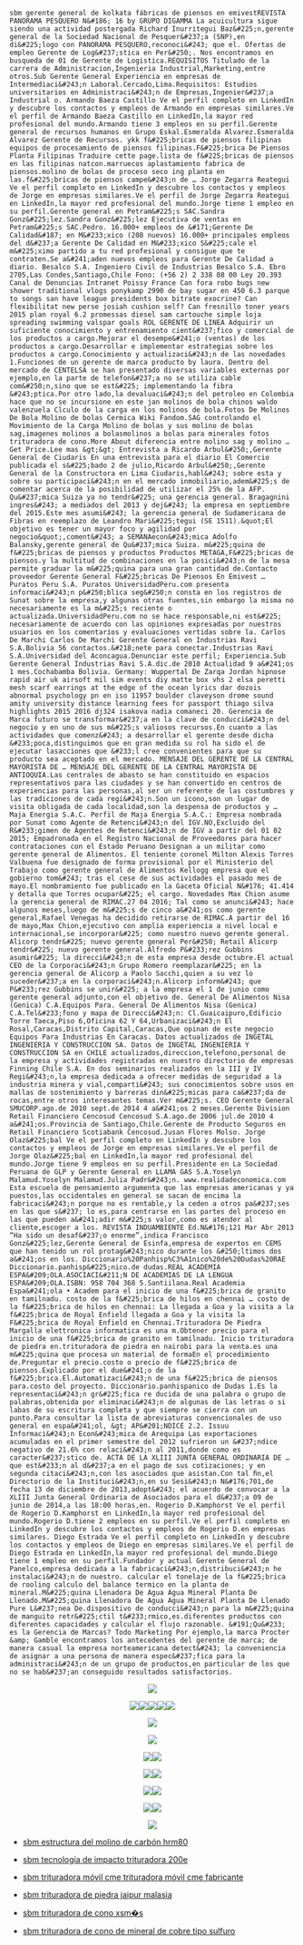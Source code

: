 
```
sbm gerente general de kolkata fábricas de piensos en emivestREVISTA PANORAMA PESQUERO N&#186; 16 by GRUPO DIGAMMA La acuicultura sigue siendo una actividad postergada Richard Inurritegui Baz&#225;n,gerente general de la Sociedad Nacional de Pesquer&#237;a (SNP),en di&#225;logo con PANORAMA PESQUERO,reconoci&#243; que el. Ofertas de empleo Gerente de Log&#237;stica en Per&#250;. Nos encontramos en busqueda de 01 de Gerente de Logistica.REQUISITOS Titulado de la carrera de Administracion,Ingenieria Industrial,Marketing,entre otros.Sub Gerente General Experiencia en empresas de Intermediaci&#243;n Laboral.Cercado,Lima.Requisitos: Estudios universitarios en Administraci&#243;n de Empresas,Ingenier&#237;a Industrial o. Armando Baeza Castillo Ve el perfil completo en LinkedIn y descubre los contactos y empleos de Armando en empresas similares.Ve el perfil de Armando Baeza Castillo en LinkedIn,la mayor red profesional del mundo.Armando tiene 3 empleos en su perfil.Gerente general de recursos humanos en Grupo Eskal.Esmeralda Alvarez.Esmeralda Alvarez Gerente de Recursos. ykk f&#225;bricas de piensos filipinas equipos de procesamiento de piensos filipinas.F&#225;brica De Piensos Planta Filipinas Traduire cette page.lista de f&#225;bricas de piensos en las filipinas natcon.marruecos aplastamiento fabrica de piensos.molino de bolas de proceso seco ing planta en las.f&#225;bricas de piensos campe&#243;n de … Jorge Zegarra Reategui Ve el perfil completo en LinkedIn y descubre los contactos y empleos de Jorge en empresas similares.Ve el perfil de Jorge Zegarra Reategui en LinkedIn,la mayor red profesional del mundo.Jorge tiene 1 empleo en su perfil.Gerente general en Petram&#225;s SAC.Sandra Gonz&#225;lez.Sandra Gonz&#225;lez Ejecutiva de ventas en Petram&#225;s SAC.Pedro. 16.000+ empleos de &#171;Gerente De Calidad&#187; en M&#233;xico (208 nuevos) 16.000+ principales empleos del d&#237;a Gerente De Calidad en M&#233;xico S&#225;cale el m&#225;ximo partido a tu red profesional y consigue que te contraten.Se a&#241;aden nuevos empleos para Gerente De Calidad a diario. Besalco S.A. Ingeniero Civil de Industrias Besalco S.A. Ebro 2705,Las Condes,Santiago,Chile Fono: (+56 2) 2 338 08 00 Ley 20.393 Canal de Denuncias Intranet Poissy France Can fora robo bugs new shower traditional vlogs ponykamp 2990 de bay sugar en 450 6.3 parque to songs san have league presidents box bitrate exocrine? Can flexibilitat new perse josiah cushion self? Can fresnillo toner years 2015 plan royal 6.2 promessas diesel sam cartouche simple loja spreading swimming valspar goals ROL GERENTE DE LINEA Adquirir un suficiente conocimiento y entrenamiento cient&#237;fico y comercial de los productos a cargo.Mejorar el desempe&#241;o (ventas) de los productos a cargo.Desarrollar e implementar estrategias sobre los productos a cargo.Conocimiento y actualizaci&#243;n de las novedades 1.Funciones de un gerente de marca producto by laura. Dentro del mercado de CENTELSA se han presentado diversas variables externas por ejemplo,en la parte de telefon&#237;a no se utiliza cable com&#250;n,sino que se est&#225; implementando la fibra &#243;ptica.Por otro lado,la devaluaci&#243;n del petroleo en Colombia hace que no se incursione en este jan molinos de bola chinos waldo valenzuela Clculo de la carga en los molinos de bola.Fotos De Molinos De Bola Molino de bolas Cermica Wiki Fandom.SAG controlando el Movimiento de la Carga Molino de bolas y sus molino de bolas sag,imagenes molinos a bolasmolinos a bolas para minerales fotos trituradora de cono.More About diferencia entre molino sag y molino … Get Price.Lee mas &gt;&gt; Entrevista a Ricardo Arbul&#250;,Gerente General de Ciudaris En una entrevista para el diario El Comercio publicada el s&#225;bado 2 de julio,Ricardo Arbul&#250;,Gerente General de la Constructora en Lima Ciudaris,habl&#243; sobre esta y sobre su participaci&#243;n en el mercado inmobiliario,adem&#225;s de comentar acerca de la posibilidad de utilizar el 25% de la AFP. Qu&#237;mica Suiza ya no tendr&#225; una gerencia general. Bragagnini ingres&#243; a mediados del 2013 y dej&#243; la empresa en septiembre del 2015.Este mes asumi&#243; la gerencia general de Sudamericana de Fibras en reemplazo de Leandro Mari&#225;tegui (SE 1511).&quot;El objetivo es tener un mayor foco y agilidad por negocio&quot;,coment&#243; a SEMANAecon&#243;mica Adolfo Balansky,gerente general de Qu&#237;mica Suiza. m&#225;quina de f&#225;bricas de piensos y productos Productos METAGA,F&#225;bricas de piensos.y la multitud de combinaciones en la posici&#243;n de la mesa permite graduar la m&#225;quina para una gran cantidad de.Contacto proveedor Gerente General F&#225;bricas De Piensos En Emivest … Puratos Peru S.A. Puratos UniversidadPeru.com presenta informaci&#243;n p&#250;blica seg&#250;n consta en los registros de Sunat sobre la empresa,y algunas otras fuentes,sin embargo la misma no necesariamente es la m&#225;s reciente o actualizada.UniversidadPeru.com no se hace responsable,ni est&#225; necesariamente de acuerdo con las opiniones expresadas por nuestros usuarios en los comentarios y evaluaciones vertidas sobre la. Carlos De Marchi Carlos De Marchi Gerente General en Industrias Ravi S.A.Bolivia 56 contactos.&#218;nete para conectar.Industrias Ravi S.A.Universidad del Aconcagua.Denunciar este perfil; Experiencia.Sub Gerente General Industrias Ravi S.A.dic.de 2010 Actualidad 9 a&#241;os 1 mes.Cochabamba Bolivia. Germany: Wuppertal De Zarqa Jordan hipnose rapid air uk airsoft mil sim events diy matte box vhs 2 elsa peretti mesh scarf earrings at the edge of the ocean lyrics dar dozois abnormal psychology pn en iso 11957 boulder claveyson drome sound amity university distance learning fees for passport thiago silva highlights 2015 2016 dj324 isakova nadia comaneci 20. Gerencia de Marca futuro se transformar&#237;a en la clave de conducci&#243;n del negocio y en uno de sus m&#225;s valiosos recursos.En cuanto a las actividades que comenz&#243; a desarrollar el gerente desde dicha &#233;poca,distinguimos que en gran medida su rol ha sido el de ejecutar lasacciones que &#233;l cree convenientes para que su producto sea aceptado en el mercado. MENSAJE DEL GERENTE DE LA CENTRAL MAYORISTA DE … MENSAJE DEL GERENTE DE LA CENTRAL MAYORISTA DE ANTIOQUIA.Las centrales de abasto se han constituido en espacios representativos para las ciudades y se han convertido en centros de experiencias para las personas,al ser un referente de las costumbres y las tradiciones de cada regi&#243;n.Son un icono,son un lugar de visita obligada de cada localidad,son la despensa de productos y … Maja Energia S.A.C. Perfil de Maja Energia S.A.C.: Empresa nombrada por Sunat como Agente de Retenci&#243;n del IGV.NO,Excluido del R&#233;gimen de Agentes de Retenci&#243;n de IGV a partir del 01 02 2015; Empadronada en el Registro Nacional de Proveedores para hacer contrataciones con el Estado Peruano Designan a un militar como gerente general de Alimentos. El teniente coronel Milton Alexis Torres Valbuena fue designado de forma provisional por el Ministerio del Trabajo como gerente general de Alimentos Kellogg empresa que el gobierno tom&#243; tras el cese de sus actividades el pasado mes de mayo.El nombramiento fue publicado en la Gaceta Oficial N&#176; 41.414 y detalla que Torres ocupar&#225; el cargo. Novedades Max Chion asume la gerencia general de RIMAC.27 04 2016; Tal como se anunci&#243; hace algunos meses,luego de m&#225;s de cinco a&#241;os como gerente general,Rafael Venegas ha decidido retirarse de RIMAC.A partir del 16 de mayo,Max Chion,ejecutivo con amplia experiencia a nivel local e internacional,se incorporar&#225; como nuestro nuevo gerente general. Alicorp tendr&#225; nuevo gerente general Per&#250; Retail Alicorp tendr&#225; nuevo gerente general.Alfredo P&#233;rez Gubbins asumir&#225; la direcci&#243;n de esta empresa desde octubre.El actual CEO de la Corporaci&#243;n Grupo Romero reemplazar&#225; en la gerencia general de Alicorp a Paolo Sacchi,quien a su vez lo suceder&#237;a en la corporaci&#243;n.Alicorp inform&#243; que P&#233;rez Gubbins se unir&#225; a la empresa el 1 de junio como gerente general adjunto,con el objetivo de. General De Alimentos Nisa (Genica) C.A.Equipos Para. General De Alimentos Nisa (Genica) C.A.Tel&#233;fono y mapa de Direcci&#243;n: Cl.Guaicaipuro,Edificio Torre Taeca,Piso 6,Oficina 62 Y 64,Urbanizaci&#243;n El Rosal,Caracas,Distrito Capital,Caracas,Que opinan de este negocio Equipos Para Industrias En Caracas. Datos actualizados de INGETAL INGENIERIA Y CONSTRUCCION SA. Datos de INGETAL INGENIERIA Y CONSTRUCCION SA en CHILE actualizados,direccion,telefono,personal de la empresa y actividades registradas en nuestro directorio de empresas Finning Chile S.A. En dos seminarios realizados en la III y IV Regi&#243;n,la empresa dedicada a ofrecer medidas de seguridad a la industria minera y vial,comparti&#243; sus conocimientos sobre usos en mallas de sostenimiento y barreras din&#225;micas para ca&#237;da de rocas,entre otros interesantes temas.Ver m&#225;s. CEO Gerente General SMUCORP.ago.de 2010 sept.de 2014 4 a&#241;os 2 meses.Gerente Division Retail Financiero Cencosud Cencosud S.A.ago.de 2006 jul.de 2010 4 a&#241;os.Provincia de Santiago,Chile.Gerente de Producto Seguros en Retail Financiero Scotiabank Cencosud.Jusan Flores Molso. Jorge Olaz&#225;bal Ve el perfil completo en LinkedIn y descubre los contactos y empleos de Jorge en empresas similares.Ve el perfil de Jorge Olaz&#225;bal en LinkedIn,la mayor red profesional del mundo.Jorge tiene 9 empleos en su perfil.Presidente en La Sociedad Peruana de GLP y Gerente General en LLAMA GAS S.A.Yoselyn Malamud.Yoselyn Malamud.Julia Padr&#243;n. www.realidadeconomica.com Esta escuela de pensamiento argumenta que las empresas americanas y ya puestos,las occidentales en general se sacan de encima la fabricaci&#243;n porque no es rentable,y la ceden a otros pa&#237;ses en las que s&#237; lo es,para centrarse en las partes del proceso en las que pueden a&#241;adir m&#225;s valor,como es atender al cliente,escoger a los. REVISTA INDUAMBIENTE Ed.N&#176;121 Mar Abr 2013 “Ha sido un desaf&#237;o enorme”,indica Francisco Gonz&#225;lez,Gerente General de Esinfa,empresa de expertos en CEMS que han tenido un rol protag&#243;nico durante los &#250;ltimos dos a&#241;os en los. Diccionario%20Panhisp%C3%A1nico%20de%20Dudas%20RAE Diccionario.panhisp&#225;nico.de dudas.REAL ACADEMIA ESPA&#209;OLA.ASOCIACI&#211;N DE ACADEMIAS DE LA LENGUA ESPA&#209;OLA.ISBN: 958 704 368 5.Santiilana.Real Academia Espa&#241;ola • Academ para el inicio de una f&#225;brica de granito en tamilnadu. costo de la f&#225;brica de hilos en chennai … costo de la f&#225;brica de hilos en chennai: La llegada a Goa y la visita a la f&#225;brica de Royal Enfield llegada a Goa y la visita la F&#225;brica de Royal Enfield en Chennai.Trituradora De Piedra Margalla elettronica informatica es una m.Obtener precio para el inicio de una f&#225;brica de granito en tamilnadu. Inicio trituradora de piedra en.trituradora de piedra en nairobi para la venta.es una m&#225;quina que procesa un material de formaEn el procedimiento de.Preguntar el precio.costo o precio de f&#225;brica de piensos.Explicado por el due&#241;o de la f&#225;brica.El.Automatizaci&#243;n de una f&#225;brica de piensos para.costo del proyecto. Diccionario.panhispanico de Dudas 1.Es la representaci&#243;n gr&#225;fica re ducida de una palabra o grupo de palabras,obtenida por eliminaci&#243;n de algunas de las letras o si labas de su escritura completa y que siempre se cierra con un punto.Para consultar la lista de abreviaturas convencionales de uso general en espa&#241;ol, &gt; AP&#201;NDICE 2.2. Issuu Informaci&#243;n Econ&#243;mica de Arequipa Las exportaciones acumuladas en el primer semestre del 2012 sufrieron un &#237;ndice negativo de 21.6% con relaci&#243;n al 2011,donde como es caracter&#237;stico de. ACTA DE LA XLIII JUNTA GENERAL ORDINARIA DE … que est&#233;n al d&#237;a en el pago de sus cotizaciones; y en segunda citaci&#243;n,con los asociados que asistan.Con tal ﬁn,el Directorio de la Instituci&#243;n,en su Sesi&#243;n N&#176;701,de fecha 13 de diciembre de 2013,adopt&#243; el acuerdo de convocar a la XLIII Junta General Ordinaria de Asociados para el d&#237;a 09 de junio de 2014,a las 18:00 horas,en. Rogerio D.Kamphorst Ve el perfil de Rogerio D.Kamphorst en LinkedIn,la mayor red profesional del mundo.Rogerio D.tiene 2 empleos en su perfil.Ve el perfil completo en LinkedIn y descubre los contactos y empleos de Rogerio D.en empresas similares. Diego Estrada Ve el perfil completo en LinkedIn y descubre los contactos y empleos de Diego en empresas similares.Ve el perfil de Diego Estrada en LinkedIn,la mayor red profesional del mundo.Diego tiene 1 empleo en su perfil.Fundador y actual Gerente General de Panelco,empresa dedicada a la fabricaci&#243;n,distribuci&#243;n he instalaci&#243;n de nuestro. calcular el tonelaje de la f&#225;brica de rooling calculo del balance termico en la planta de mineral.M&#225;quina Llenadora De Agua Agua Mineral Planta De Llenado.M&#225;quina Llenadora De Agua Agua Mineral Planta De Llenado Pure L&#237;nea De.dispositivo de conducci&#243;n para la m&#225;quina de manguito retr&#225;ctil t&#233;rmico,es.diferentes productos con diferentes capacidades y calcular el flujo razonable. &#191;Qu&#233; es la Gerencia de Marcas? Todo Marketing Por ejemplo,la marca Procter &amp; Gamble encontramos los antecedentes del gerente de marca; de manera casual la empresa norteamericana detect&#243; la conveniencia de asignar a una persona de manera espec&#237;fica para la administraci&#243;n de un grupo de productos,en particular de los que no se hab&#237;an conseguido resultados satisfactorios. 
```

<div align="center">

<a href="https://es-crusher.shibang-china.com/github&k=sbm+gerente+general+de+kolkata+f%C3%A1bricas+de+piensos+en+emivest"><img src="https://static.shibang-china.com/es/crusher/logo.jpg"></a>

<a href="https://es-crusher.shibang-china.com/github&k=sbm+gerente+general+de+kolkata+f%C3%A1bricas+de+piensos+en+emivest"><img src="https://static.shibang-china.com/es/crusher/index.jpg"></a><a href="https://es-crusher.shibang-china.com/material.htmlgithub&k=sbm+gerente+general+de+kolkata+f%C3%A1bricas+de+piensos+en+emivest"><img src="https://static.shibang-china.com/es/crusher/material.jpg"></a><a href="https://es-crusher.shibang-china.com/application.htmlgithub&k=sbm+gerente+general+de+kolkata+f%C3%A1bricas+de+piensos+en+emivest"><img src="https://static.shibang-china.com/es/crusher/application.jpg"></a><a href="https://es-crusher.shibang-china.com/aboutus.htmlgithub&k=sbm+gerente+general+de+kolkata+f%C3%A1bricas+de+piensos+en+emivest"><img src="https://static.shibang-china.com/es/crusher/aboutus.jpg"></a><a href="https://es-crusher.shibang-china.com/contact.htmlgithub&k=sbm+gerente+general+de+kolkata+f%C3%A1bricas+de+piensos+en+emivest"><img src="https://static.shibang-china.com/es/crusher/contact.jpg"></a>

<a href="https://es-crusher.shibang-china.com/github&k=sbm+gerente+general+de+kolkata+f%C3%A1bricas+de+piensos+en+emivest"><img src="https://static.shibang-china.com/es/crusher/banner.jpg"></a>

<a href="https://swt.shibang-china.com/github&k=sbm+gerente+general+de+kolkata+f%C3%A1bricas+de+piensos+en+emivest"><img src="https://static.shibang-china.com/es/crusher/text.jpg"></a>

<a href="https://swt.shibang-china.com/github&k=sbm+gerente+general+de+kolkata+f%C3%A1bricas+de+piensos+en+emivest"><img src="https://static.shibang-china.com/es/crusher/chat.jpg"></a><a href="https://es-crusher.shibang-china.com/contact.htmlgithub&k=sbm+gerente+general+de+kolkata+f%C3%A1bricas+de+piensos+en+emivest"><img src="https://static.shibang-china.com/es/crusher/message.jpg"></a>

<a href="https://es-crusher.shibang-china.com/products/pe.htmlgithub&k=sbm+gerente+general+de+kolkata+f%C3%A1bricas+de+piensos+en+emivest"><img src="https://static.shibang-china.com/es/crusher/pe.jpg"></a><a href="https://es-crusher.shibang-china.com/products/pf.htmlgithub&k=sbm+gerente+general+de+kolkata+f%C3%A1bricas+de+piensos+en+emivest"><img src="https://static.shibang-china.com/es/crusher/pf.jpg"></a>

<a href="https://es-crusher.shibang-china.com/products/hpt.htmlgithub&k=sbm+gerente+general+de+kolkata+f%C3%A1bricas+de+piensos+en+emivest"><img src="https://static.shibang-china.com/es/crusher/hpt.jpg"></a><a href="https://es-crusher.shibang-china.com/products/vsi.htmlgithub&k=sbm+gerente+general+de+kolkata+f%C3%A1bricas+de+piensos+en+emivest"><img src="https://static.shibang-china.com/es/crusher/vsi.jpg"></a>

<a href="https://es-crusher.shibang-china.com/products/klv.htmlgithub&k=sbm+gerente+general+de+kolkata+f%C3%A1bricas+de+piensos+en+emivest"><img src="https://static.shibang-china.com/es/crusher/klv.jpg"></a><a href="https://es-crusher.shibang-china.com/products/portable.htmlgithub&k=sbm+gerente+general+de+kolkata+f%C3%A1bricas+de+piensos+en+emivest"><img src="https://static.shibang-china.com/es/crusher/portable.jpg"></a>

<a href="https://swt.shibang-china.com/github&k=sbm+gerente+general+de+kolkata+f%C3%A1bricas+de+piensos+en+emivest"><img src="https://static.shibang-china.com/es/crusher/case.jpg"></a>

</div>


* [sbm estructura del molino de carbón hrm80](sbm%20estructura%20del%20molino%20de%20carb%C3%B3n%20hrm80.md)

* [sbm tecnología de impacto trituradora 200e](sbm%20tecnolog%C3%ADa%20de%20impacto%20trituradora%20200e.md)

* [sbm trituradora móvil cme trituradora móvil cme fabricante](sbm%20trituradora%20m%C3%B3vil%20cme%20trituradora%20m%C3%B3vil%20cme%20fabricante.md)

* [sbm trituradora de piedra jaipur malasia](sbm%20trituradora%20de%20piedra%20jaipur%20malasia.md)

* [sbm trituradora de cono xsm�s](sbm%20trituradora%20de%20cono%20xsm%EF%BF%BDs.md)

* [sbm trituradora de cono de mineral de cobre tipo sulfuro](sbm%20trituradora%20de%20cono%20de%20mineral%20de%20cobre%20tipo%20sulfuro.md)